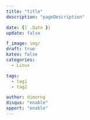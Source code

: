 ```yaml
---
title: "title"
description: "pageDescription"

date: {{ .Date }}
update: false

f_image: img/
draft: true
katex: false
categories:
  - Linux

tags:
  - tag1
  - tag2

author: dimorng
disqus: "enable"
spport: "enable"
---
```

